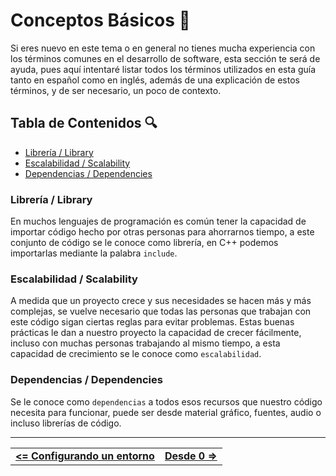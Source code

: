 # Conceptos Básicos 📖

Si eres nuevo en este tema o en general no tienes mucha experiencia con los términos comunes en el desarrollo de software, esta sección te será de ayuda, pues aquí intentaré listar todos los términos utilizados en esta guía tanto en español como en inglés, además de una explicación de estos términos, y de ser necesario, un poco de contexto.

## Tabla de Contenidos 🔍

- [Librería / Library](#librería--library)
- [Escalabilidad / Scalability](#escalabilidad--scalability)
- [Dependencias / Dependencies](#dependencias--dependencies)





### Librería / Library

En muchos lenguajes de programación es común tener la capacidad de importar código hecho por otras personas para ahorrarnos tiempo, a este conjunto de código se le conoce como librería, en C++ podemos importarlas mediante la palabra `include`.



### Escalabilidad / Scalability

A medida que un proyecto crece y sus necesidades se hacen más y más complejas, se vuelve necesario que todas las personas que trabajan con este código sigan ciertas reglas para evitar problemas. Estas buenas prácticas le dan a nuestro proyecto la capacidad de crecer fácilmente, incluso con muchas personas trabajando al mismo tiempo, a esta capacidad de crecimiento se le conoce como `escalabilidad`.




### Dependencias / Dependencies

Se le conoce como `dependencias` a todos esos recursos que nuestro código necesita para funcionar, puede ser desde material gráfico, fuentes, audio o incluso librerías de código.





<hr><div align="center"><table><tr>
  <td><b><a href="../setup-your-environment/README.md#configura-tu-entorno-⚙️"><=  Configurando un entorno  </a></b></td>
  <td><b><a href="../from-cero/README.md#desde-0-🔰">  Desde 0  =></a></b></td>
</tr></table></div>